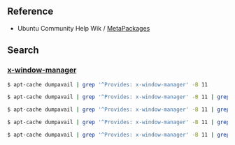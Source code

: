 
## Reference

* Ubuntu Community Help Wik / [MetaPackages](https://help.ubuntu.com/community/MetaPackages)


## Search


### [x-window-manager](x-window-manager.md)

``` sh
$ apt-cache dumpavail | grep '^Provides: x-window-manager' -B 11
```

``` sh
$ apt-cache dumpavail | grep '^Provides: x-window-manager' -B 11 | grep '^Package:'
```

``` sh
$ apt-cache dumpavail | grep '^Provides: x-window-manager' -B 11 | grep '^Package:' | awk -F ': ' '{print $2}' | sed 's/, /\n/g' | sort -u
```

``` sh
$ apt-cache dumpavail | grep '^Provides: x-window-manager' -B 11 | grep '^Package:' | awk -F ': ' '{print $2}' | sed 's/, /\n/g' | sort -u | awk '{printf "* [%s](https://packages.ubuntu.com/focal/%s)\n", $1, $1}'
```

``` sh
$ apt-cache dumpavail | grep '^Provides: x-window-manager' -B 11 | grep '^Package:' | awk -F ': ' '{print $2}' | sed 's/, /\n/g' | sort -u | awk '{printf "* [%s](https://packages.ubuntu.com/focal/%s)\n", $1, $1}' > x-window-manager.md
```
